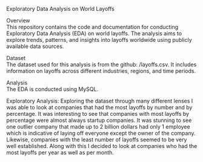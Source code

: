 Exploratory Data Analysis on World Layoffs

Overview   
This repository contains the code and documentation for conducting Exploratory Data Analysis (EDA) on world layoffs. The analysis aims to explore trends, patterns, and insights into layoffs worldwide using publicly available data sources.

Dataset  
The dataset used for this analysis is from the github: /layoffs.csv. It includes information on layoffs across different industries, regions, and time periods.

Analysis  
The EDA is conducted using MySQL.

Exploratory Analysis: Exploring the dataset through many different lenses I was able to look at companies that had the most layoffs by number and by percentage. It was interesting to see that companies with most layoffs by percentage were almost always startup companies. It was stunning to see one outlier company that made up to 2 billion dollars had only 1 employee which is indicative of laying off everyone except the owner of the company. Likewise, companies with the least number of layoffs seemed to be very well established. Along with this I decided to look at companies who had the most layoffs per year as well as per month.
